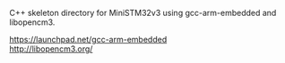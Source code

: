 C++ skeleton directory for MiniSTM32v3 using gcc-arm-embedded and libopencm3.  
  
https://launchpad.net/gcc-arm-embedded  
http://libopencm3.org/  
